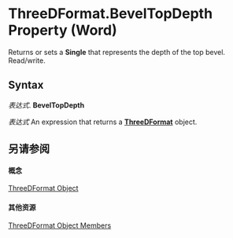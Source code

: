 
# ThreeDFormat.BevelTopDepth Property (Word)

Returns or sets a  **Single** that represents the depth of the top bevel. Read/write.


## Syntax

 _表达式_. **BevelTopDepth**

 _表达式_ An expression that returns a **[ThreeDFormat](d397e780-a53d-0cc3-7a02-b40397253e91.md)** object.


## 另请参阅


#### 概念


[ThreeDFormat Object](d397e780-a53d-0cc3-7a02-b40397253e91.md)
#### 其他资源


[ThreeDFormat Object Members](http://msdn.microsoft.com/library/e34f22f6-7bbb-7997-d21d-9fa3da7e404b%28Office.15%29.aspx)